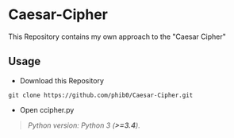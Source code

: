 # Caesar-Cipher
This Repository contains my own approach to the "Caesar Cipher"

## Usage

- Download this Repository
```
git clone https://github.com/phib0/Caesar-Cipher.git
```
- Open ccipher.py

> *Python version: Python 3 (**>=3.4**).*
